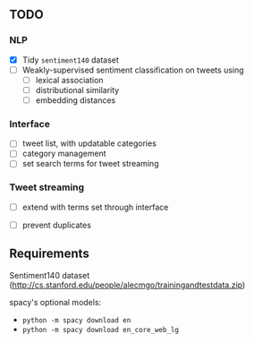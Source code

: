 ## TODO

### NLP
- [X] Tidy `sentiment140` dataset
- [ ] Weakly-supervised sentiment classification on tweets using
  - [ ] lexical association
  - [ ] distributional similarity
  - [ ] embedding distances

### Interface
- [ ] tweet list, with updatable categories
- [ ] category management
- [ ] set search terms for tweet streaming

### Tweet streaming
- [ ] extend with terms set through interface
- [ ] prevent duplicates


## Requirements

Sentiment140 dataset (http://cs.stanford.edu/people/alecmgo/trainingandtestdata.zip)

spacy's optional models:
* `python -m spacy download en`
* `python -m spacy download en_core_web_lg`

